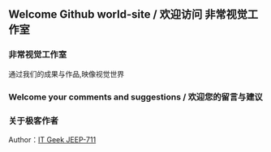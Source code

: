 ## Welcome Github world-site / 欢迎访问 非常视觉工作室

### 非常视觉工作室

通过我们的成果与作品,映像视觉世界

### Welcome your comments and suggestions / 欢迎您的留言与建议
### 关于极客作者
Author：[IT Geek JEEP-711](https://github.com/jeep711) 

